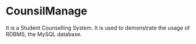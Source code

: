 # CounsilManage
It is a Student Counselling System.
It is used to demonstrate the usage of RDBMS, the MySQL database.
